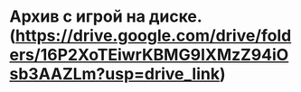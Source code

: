 # Архив с игрой на диске. (https://drive.google.com/drive/folders/16P2XoTEiwrKBMG9IXMzZ94iOsb3AAZLm?usp=drive_link)
